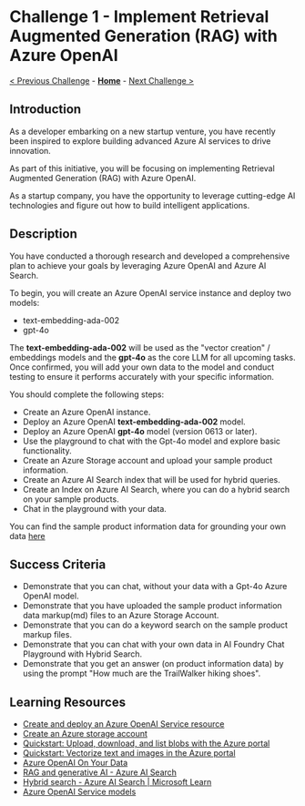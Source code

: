 # Challenge 1 - Implement Retrieval Augmented Generation (RAG) with Azure OpenAI

 [< Previous Challenge](./Challenge-00.md) - **[Home](../README.md)** - [Next Challenge >](./Challenge-02.md)
 
## Introduction

As a developer embarking on a new startup venture, you have recently been inspired to explore building advanced Azure AI services to drive innovation.

As part of this initiative, you will be focusing on implementing Retrieval Augmented Generation (RAG) with Azure OpenAI. 

As a startup company, you have the opportunity to leverage cutting-edge AI technologies and figure out how to build intelligent applications.


## Description

You have conducted a thorough research and developed a comprehensive plan to achieve your goals by leveraging Azure OpenAI and Azure AI Search.

To begin, you will create an Azure OpenAI service instance and deploy two models:

- text-embedding-ada-002
- gpt-4o

The **text-embedding-ada-002** will be used as the "vector creation" / embeddings models and the **gpt-4o** as the core LLM for all upcoming tasks. 
Once confirmed, you will add your own data to the model and conduct testing to ensure it performs accurately with your specific information. 

You should complete the following steps:

  - Create an Azure OpenAI instance.
  - Deploy an Azure OpenAI **text-embedding-ada-002** model.
  - Deploy an Azure OpenAI **gpt-4o** model (version 0613 or later).
  - Use the playground to chat with the Gpt-4o model and explore basic functionality.
  - Create an Azure Storage account and upload your sample product information.
  - Create an Azure AI Search index that will be used for hybrid queries.
  - Create an Index on Azure AI Search, where you can do a hybrid search on your sample products.
  - Chat in the playground with your data.

You can find the sample product information data for grounding your own data [here](./Resources/Challenge-01/Data/product-info)

## Success Criteria

- Demonstrate that you can chat, without your data with a Gpt-4o Azure OpenAI model.
- Demonstrate that you have uploaded the sample product information data markup(md) files to an Azure Storage Account.
- Demonstrate that you can do a keyword search on the sample product markup files.
- Demonstrate that you can chat with your own data in AI Foundry Chat Playground with Hybrid Search.
- Demonstrate that you get an answer (on product information data) by using the prompt "How much are the TrailWalker hiking shoes".
  
## Learning Resources
- [Create and deploy an Azure OpenAI Service resource](https://learn.microsoft.com/en-us/azure/ai-services/openai/how-to/create-resource?pivots=web-portal)
- [Create an Azure storage account](https://learn.microsoft.com/en-us/azure/storage/common/storage-account-create?tabs=azure-portal)
- [Quickstart: Upload, download, and list blobs with the Azure portal](https://learn.microsoft.com/en-us/azure/storage/blobs/storage-quickstart-blobs-portal)
- [Quickstart: Vectorize text and images in the Azure portal](https://learn.microsoft.com/en-us/azure/search/search-get-started-portal-import-vectors?tabs=sample-data-storage%2Cmodel-aoai%2Cconnect-data-storage)
- [Azure OpenAI On Your Data](https://learn.microsoft.com/en-us/azure/ai-services/openai/concepts/use-your-data)
- [RAG and generative AI - Azure AI Search](https://learn.microsoft.com/en-us/azure/search/retrieval-augmented-generation-overview)
- [Hybrid search - Azure AI Search | Microsoft Learn](https://learn.microsoft.com/en-us/azure/search/hybrid-search-overview)
- [Azure OpenAI Service models](https://learn.microsoft.com/en-us/azure/ai-services/openai/concepts/models?tabs=python-secure%2Cglobal-standard%2Cstandard-chat-completions)
